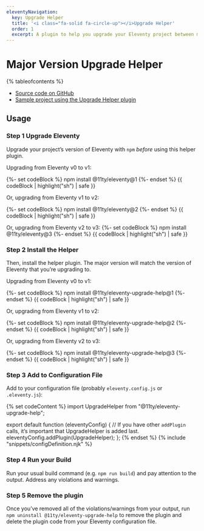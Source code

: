 ```yaml
---
eleventyNavigation:
  key: Upgrade Helper
  title: '<i class="fa-solid fa-circle-up"></i>Upgrade Helper'
  order: 1
  excerpt: A plugin to help you upgrade your Eleventy project between major version releases.
---
```


# Major Version Upgrade Helper

{% tableofcontents %}

- [Source code on GitHub](https://github.com/11ty/eleventy-upgrade-help)
- [Sample project using the Upgrade Helper plugin](https://github.com/11ty/demo-eleventy-upgrade-help)

## Usage

### <span class="numberflag"><span class="sr-only">Step</span> 1</span> Upgrade Eleventy

Upgrade your project’s version of Eleventy with `npm` _before_ using this helper plugin.

Upgrading from Eleventy v0 to v1:

{%- set codeBlock %}
npm install @11ty/eleventy@1
{%- endset %}
{{ codeBlock | highlight("sh") | safe }}

Or, upgrading from Eleventy v1 to v2:

{%- set codeBlock %}
npm install @11ty/eleventy@2
{%- endset %}
{{ codeBlock | highlight("sh") | safe }}

Or, upgrading from Eleventy v2 to v3:
{%- set codeBlock %}
npm install @11ty/eleventy@3
{%- endset %}
{{ codeBlock | highlight("sh") | safe }}

### <span class="numberflag"><span class="sr-only">Step</span> 2</span> Install the Helper

Then, install the helper plugin. The major version will match the version of Eleventy that you’re upgrading to.

Upgrading from Eleventy v0 to v1:

{%- set codeBlock %}
npm install @11ty/eleventy-upgrade-help@1
{%- endset %}
{{ codeBlock | highlight("sh") | safe }}

Or, upgrading from Eleventy v1 to v2:

{%- set codeBlock %}
npm install @11ty/eleventy-upgrade-help@2
{%- endset %}
{{ codeBlock | highlight("sh") | safe }}

Or, upgrading from Eleventy v2 to v3:

{%- set codeBlock %}
npm install @11ty/eleventy-upgrade-help@3
{%- endset %}
{{ codeBlock | highlight("sh") | safe }}

### <span class="numberflag"><span class="sr-only">Step</span> 3</span> Add to Configuration File

Add to your configuration file (probably `eleventy.config.js` or `.eleventy.js`):

{% set codeContent %}
import UpgradeHelper from "@11ty/eleventy-upgrade-help";

export default function (eleventyConfig) {
	// If you have other `addPlugin` calls, it’s important that UpgradeHelper is added last.
	eleventyConfig.addPlugin(UpgradeHelper);
};
{% endset %}
{% include "snippets/configDefinition.njk" %}

### <span class="numberflag"><span class="sr-only">Step</span> 4</span> Run your Build

Run your usual build command (e.g. `npm run build`) and pay attention to the output.
Address any violations and warnings.

### <span class="numberflag"><span class="sr-only">Step</span> 5</span> Remove the plugin

Once you’ve removed all of the violations/warnings from your output, run `npm uninstall @11ty/eleventy-upgrade-help` to remove the plugin and delete the plugin code from your Eleventy configuration file.
